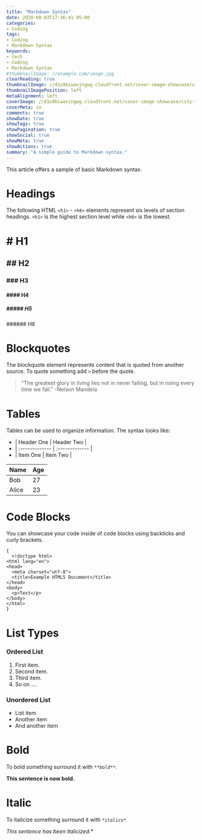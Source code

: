 ```yaml
---
title: "Markdown Syntax"
date: 2020-08-03T17:36:41-05:00
categories:
- Coding
tags:
- Coding
- Markdown Syntax
keywords:
- tech
- Coding
- Markdown Syntax
#thumbnailImage: //example.com/image.jpg
clearReading: true
thumbnailImage: //d1u9biwaxjngwg.cloudfront.net/cover-image-showcase/city-750.jpg
thumbnailImagePosition: left
metaAlignment: left
coverImage: //d1u9biwaxjngwg.cloudfront.net/cover-image-showcase/city-750.jpg
coverMeta: in
comments: true
showDate: true
showTags: true
showPagination: true
showSocial: true
showMeta: true
showActions: true
summary: "A simple guide to Markdown syntax."
---
```

This article offers a sample of basic Markdown syntax.

# Headings
The following HTML `<h1>` - `<h6>` elements represent six levels of section headings. `<h1>` is the highest section level while `<h6>` is the lowest.

# # H1
## ## H2
### ### H3
#### #### H4
##### ##### H5
###### ###### H6

# Blockquotes
The blockquote element represents content that is quoted from another source. To quote something add `>` before the quote.

> "The greatest glory in living lies not in never falling, but in rising every time we fall." -Nelson Mandela

# Tables
Tables can be used to organize information. The syntax looks like:
- | Header One     | Header Two     |
- | :------------- | :------------- |
- | Item One       | Item Two       |

| Name     | Age     |
| :------------- | :------------- |
| Bob      | 27       |
| Alice     | 23    |

# Code Blocks
You can showcase your code inside of code blocks using backticks and curly brackets.

```
{
  <!doctype html>
<html lang="en">
<head>
  <meta charset="utf-8">
  <title>Example HTML5 Document</title>
</head>
<body>
  <p>Test</p>
</body>
</html>
}
```

# List Types
### Ordered List
1. First item.
2. Second item.
3. Third item.
4. So on ....

### Unordered List
- List item
- Another item
- And another item

# Bold
To bold something surround it with `**bold**`.

**This sentence is now bold.**

# Italic
To italicize something surround it with `*italics*`

*This sentence has been italicized.**











<!--more-->
